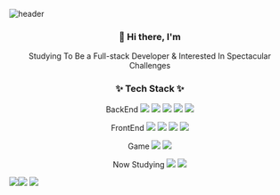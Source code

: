 ![header](https://capsule-render.vercel.app/api?type=slice&color=ccf2f4&height=200&section=header&text=HeejinChoi&fontColor=000000&fontSize=90)

<h3 align="center">👋 Hi there, I'm</h3>

<p align="center">Studying To Be a Full-stack Developer & Interested In Spectacular Challenges</p>



<h3 align="center">✨ Tech Stack ✨</h3>

<p align="center">BackEnd <a><img src="https://img.shields.io/badge/Java-007396?style=flat-square&logo=Java&logoColor=white"/></a> <a><img src="https://img.shields.io/badge/Python-3776AB?style=flat-square&logo=Python&logoColor=white"/></a> <a><img src="https://img.shields.io/badge/MySQL-4479A1?style=flat-square&logo=MySQL&logoColor=white"/></a> <a><img src="https://img.shields.io/badge/MariaDB-003545?style=flat-square&logo=MariaDB&logoColor=white"/></a> <a><img src="https://img.shields.io/badge/SpringBoot-6DB33F?style=flat-square&logo=Spring&logoColor=white"/></a></p>

<p align="center">FrontEnd <a><img src="https://img.shields.io/badge/HTML5-E34F26?style=flat-square&logo=HTML5&logoColor=white"/></a> <a><img src="https://img.shields.io/badge/CSS3-1572B6?style=flat-square&logo=CSS3&logoColor=white"/></a> <a><img src="https://img.shields.io/badge/JavaScript-F7DF1E?style=flat-square&logo=JavaScript&logoColor=black"/></a> <a><img src="https://img.shields.io/badge/Bootstrap-7952B3?style=flat-square&logo=Bootstrap&logoColor=white"/> </a></p>

<p align="center">Game <a><img src="https://img.shields.io/badge/C Sharp-239120?style=flat-square&logo=C Sharp&logoColor=white"/></a> <a><img src="https://img.shields.io/badge/Unity-000000?style=flat-square&logo=Unity&logoColor=white"/></a></p>

<p align="center">Now Studying <a><img src="https://img.shields.io/badge/Kotlin-0095D5?style=flat-square&logo=Kotlin&logoColor=white"/></a> <a><img src="https://img.shields.io/badge/Android-3DDC84?style=flat-square&logo=Android&logoColor=black"/></a></p>



<a href="https://eungeun506.tistory.com/"><img src="https://img.shields.io/badge/Tistory-purple?style=flat-square&logoColor=white"/></a><a href="https://hee-jin506.github.io/"><img src="https://img.shields.io/badge/Git Blog-000000?style=flat-square&logo=github&&logoColor=white"/></a> [![](https://img.shields.io/badge/Gmail-EA4335?style=flat-square&logo=Gmail&logoColor=white)](https://mail.google.com/mail/u/0/?fs=1&tf=cm&source=mailto&to=gmlwls35220@gmail.com)

